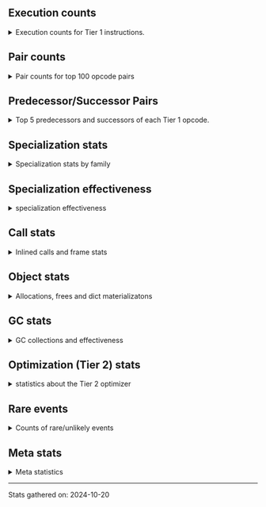 ## Execution counts

<details>
<summary> Execution counts for Tier 1 instructions. </summary>


The "miss ratio" column shows the percentage of times the instruction
executed that it deoptimized. When this happens, the base unspecialized
instruction is not counted.

<table>
<thead>
<tr>
<th align="left">Name</th>
<th align="right">Base Count</th>
<th align="right">Head Count</th>
<th align="right">Change</th>
</tr>
</thead>
<tbody>
<tr>
<td align="left">JUMP_BACKWARD</td>
<td align="right">308,061</td>
<td align="right">15,080</td>
<td align="right">-95.1%</td>
</tr>
<tr>
<td align="left">FOR_ITER_RANGE</td>
<td align="right">56,240</td>
<td align="right">5,740</td>
<td align="right">-89.8%</td>
</tr>
<tr>
<td align="left">STORE_FAST_LOAD_FAST</td>
<td align="right">11,080</td>
<td align="right">1,340</td>
<td align="right">-87.9%</td>
</tr>
<tr>
<td align="left">CONTAINS_OP_DICT</td>
<td align="right">212,220</td>
<td align="right">35,040</td>
<td align="right">-83.5%</td>
</tr>
<tr>
<td align="left">FOR_ITER</td>
<td align="right">251,363</td>
<td align="right">50,382</td>
<td align="right">-80.0%</td>
</tr>
<tr>
<td align="left">STORE_SUBSCR_DICT</td>
<td align="right">170,200</td>
<td align="right">35,040</td>
<td align="right">-79.4%</td>
</tr>
<tr>
<td align="left">LIST_EXTEND</td>
<td align="right">24,720</td>
<td align="right">5,300</td>
<td align="right">-78.6%</td>
</tr>
<tr>
<td align="left">CALL_INTRINSIC_1</td>
<td align="right">24,800</td>
<td align="right">5,380</td>
<td align="right">-78.3%</td>
</tr>
<tr>
<td align="left">FOR_ITER_TUPLE</td>
<td align="right">14,280</td>
<td align="right">3,200</td>
<td align="right">-77.6%</td>
</tr>
<tr>
<td align="left">LOAD_ATTR_SLOT</td>
<td align="right">1,299,821</td>
<td align="right">319,561</td>
<td align="right">-75.4%</td>
</tr>
<tr>
<td align="left">STORE_SUBSCR</td>
<td align="right">13,740</td>
<td align="right">3,620</td>
<td align="right">-73.7%</td>
</tr>
<tr>
<td align="left">CONTAINS_OP_SET</td>
<td align="right">11,680</td>
<td align="right">3,740</td>
<td align="right">-68.0%</td>
</tr>
<tr>
<td align="left">IS_OP</td>
<td align="right">437,020</td>
<td align="right">142,260</td>
<td align="right">-67.4%</td>
</tr>
<tr>
<td align="left">CALL_LIST_APPEND</td>
<td align="right">23,480</td>
<td align="right">7,900</td>
<td align="right">-66.4%</td>
</tr>
<tr>
<td align="left">BINARY_OP_ADD_INT</td>
<td align="right">30,241</td>
<td align="right">12,501</td>
<td align="right">-58.7%</td>
</tr>
<tr>
<td align="left">POP_JUMP_IF_TRUE</td>
<td align="right">590,660</td>
<td align="right">244,760</td>
<td align="right">-58.6%</td>
</tr>
<tr>
<td align="left">CALL_KW_NON_PY</td>
<td align="right">13,980</td>
<td align="right">6,340</td>
<td align="right">-54.6%</td>
</tr>
<tr>
<td align="left">CALL_BUILTIN_FAST</td>
<td align="right">266,239</td>
<td align="right">124,639</td>
<td align="right">-53.2%</td>
</tr>
<tr>
<td align="left">BUILD_LIST</td>
<td align="right">41,221</td>
<td align="right">19,681</td>
<td align="right">-52.3%</td>
</tr>
<tr>
<td align="left">CALL_BUILTIN_O</td>
<td align="right">11,780</td>
<td align="right">6,100</td>
<td align="right">-48.2%</td>
</tr>
<tr>
<td align="left">FOR_ITER_LIST</td>
<td align="right">46,240</td>
<td align="right">24,640</td>
<td align="right">-46.7%</td>
</tr>
<tr>
<td align="left">DICT_MERGE</td>
<td align="right">67,661</td>
<td align="right">36,981</td>
<td align="right">-45.3%</td>
</tr>
<tr>
<td align="left">TO_BOOL_STR</td>
<td align="right">5,061</td>
<td align="right">2,821</td>
<td align="right">-44.3%</td>
</tr>
<tr>
<td align="left">BINARY_SUBSCR_DICT</td>
<td align="right">23,299</td>
<td align="right">13,099</td>
<td align="right">-43.8%</td>
</tr>
<tr>
<td align="left">BUILD_MAP</td>
<td align="right">71,760</td>
<td align="right">41,080</td>
<td align="right">-42.8%</td>
</tr>
<tr>
<td align="left">FORMAT_SIMPLE</td>
<td align="right">2,902</td>
<td align="right">1,662</td>
<td align="right">-42.7%</td>
</tr>
<tr>
<td align="left">BUILD_STRING</td>
<td align="right">1,541</td>
<td align="right">921</td>
<td align="right">-40.2%</td>
</tr>
<tr>
<td align="left">BINARY_SUBSCR_LIST_INT</td>
<td align="right">8,340</td>
<td align="right">5,240</td>
<td align="right">-37.2%</td>
</tr>
<tr>
<td align="left">LOAD_FAST_AND_CLEAR</td>
<td align="right">2,280</td>
<td align="right">1,440</td>
<td align="right">-36.8%</td>
</tr>
<tr>
<td align="left">TO_BOOL_BOOL</td>
<td align="right">851,779</td>
<td align="right">544,995</td>
<td align="right">-36.0%</td>
</tr>
<tr>
<td align="left">TO_BOOL_LIST</td>
<td align="right">11,500</td>
<td align="right">7,460</td>
<td align="right">-35.1%</td>
</tr>
<tr>
<td align="left">LOAD_GLOBAL_MODULE</td>
<td align="right">1,069,936</td>
<td align="right">696,036</td>
<td align="right">-34.9%</td>
</tr>
<tr>
<td align="left">STORE_DEREF</td>
<td align="right">21,920</td>
<td align="right">14,280</td>
<td align="right">-34.9%</td>
</tr>
<tr>
<td align="left">BINARY_OP_SUBTRACT_INT</td>
<td align="right">4,720</td>
<td align="right">3,080</td>
<td align="right">-34.7%</td>
</tr>
<tr>
<td align="left">JUMP_FORWARD</td>
<td align="right">108,901</td>
<td align="right">72,061</td>
<td align="right">-33.8%</td>
</tr>
<tr>
<td align="left">PUSH_NULL</td>
<td align="right">303,466</td>
<td align="right">202,146</td>
<td align="right">-33.4%</td>
</tr>
<tr>
<td align="left">STORE_FAST</td>
<td align="right">993,586</td>
<td align="right">664,923</td>
<td align="right">-33.1%</td>
</tr>
<tr>
<td align="left">POP_JUMP_IF_FALSE</td>
<td align="right">1,471,638</td>
<td align="right">987,914</td>
<td align="right">-32.9%</td>
</tr>
<tr>
<td align="left">BINARY_OP_ADD_UNICODE</td>
<td align="right">2,680</td>
<td align="right">1,840</td>
<td align="right">-31.3%</td>
</tr>
<tr>
<td align="left">NOP</td>
<td align="right">133,704</td>
<td align="right">91,824</td>
<td align="right">-31.3%</td>
</tr>
<tr>
<td align="left">CALL_METHOD_DESCRIPTOR_NOARGS</td>
<td align="right">142,960</td>
<td align="right">100,396</td>
<td align="right">-29.8%</td>
</tr>
<tr>
<td align="left">LOAD_FAST_LOAD_FAST</td>
<td align="right">1,088,804</td>
<td align="right">767,024</td>
<td align="right">-29.6%</td>
</tr>
<tr>
<td align="left">CALL_PY_GENERAL</td>
<td align="right">28,778</td>
<td align="right">20,298</td>
<td align="right">-29.5%</td>
</tr>
<tr>
<td align="left">LOAD_FAST</td>
<td align="right">4,981,704</td>
<td align="right">3,518,771</td>
<td align="right">-29.4%</td>
</tr>
<tr>
<td align="left">POP_JUMP_IF_NOT_NONE</td>
<td align="right">139,001</td>
<td align="right">100,461</td>
<td align="right">-27.7%</td>
</tr>
<tr>
<td align="left">COPY</td>
<td align="right">37,641</td>
<td align="right">27,461</td>
<td align="right">-27.0%</td>
</tr>
<tr>
<td align="left">LIST_APPEND</td>
<td align="right">12,640</td>
<td align="right">9,280</td>
<td align="right">-26.6%</td>
</tr>
<tr>
<td align="left">LOAD_ATTR_METHOD_NO_DICT</td>
<td align="right">260,283</td>
<td align="right">200,862</td>
<td align="right">-22.8%</td>
</tr>
<tr>
<td align="left">LOAD_GLOBAL_BUILTIN</td>
<td align="right">745,616</td>
<td align="right">590,716</td>
<td align="right">-20.8%</td>
</tr>
<tr>
<td align="left">LOAD_ATTR_METHOD_LAZY_DICT</td>
<td align="right">32,540</td>
<td align="right">26,100</td>
<td align="right">-19.8%</td>
</tr>
<tr>
<td align="left">BINARY_OP</td>
<td align="right">225,645</td>
<td align="right">182,465</td>
<td align="right">-19.1%</td>
</tr>
<tr>
<td align="left">LOAD_ATTR_INSTANCE_VALUE</td>
<td align="right">942,500</td>
<td align="right">763,560</td>
<td align="right">-19.0%</td>
</tr>
<tr>
<td align="left">LOAD_DEREF</td>
<td align="right">88,543</td>
<td align="right">73,263</td>
<td align="right">-17.3%</td>
</tr>
<tr>
<td align="left">CONTAINS_OP</td>
<td align="right">38,860</td>
<td align="right">32,240</td>
<td align="right">-17.0%</td>
</tr>
<tr>
<td align="left">LOAD_ATTR_METHOD_WITH_VALUES</td>
<td align="right">451,520</td>
<td align="right">379,408</td>
<td align="right">-16.0%</td>
</tr>
<tr>
<td align="left">BINARY_SLICE</td>
<td align="right">70,922</td>
<td align="right">59,602</td>
<td align="right">-16.0%</td>
</tr>
<tr>
<td align="left">LOAD_ATTR_MODULE</td>
<td align="right">280,719</td>
<td align="right">237,019</td>
<td align="right">-15.6%</td>
</tr>
<tr>
<td align="left">LOAD_CONST</td>
<td align="right">1,172,047</td>
<td align="right">993,527</td>
<td align="right">-15.2%</td>
</tr>
<tr>
<td align="left">CALL_PY_EXACT_ARGS</td>
<td align="right">486,038</td>
<td align="right">417,098</td>
<td align="right">-14.2%</td>
</tr>
<tr>
<td align="left">CALL_TYPE_1</td>
<td align="right">59,780</td>
<td align="right">51,960</td>
<td align="right">-13.1%</td>
</tr>
<tr>
<td align="left">CALL_METHOD_DESCRIPTOR_O</td>
<td align="right">61,860</td>
<td align="right">54,179</td>
<td align="right">-12.4%</td>
</tr>
<tr>
<td align="left">BINARY_SUBSCR_TUPLE_INT</td>
<td align="right">1,000</td>
<td align="right">880</td>
<td align="right">-12.0%</td>
</tr>
<tr>
<td align="left">TO_BOOL_NONE</td>
<td align="right">66,120</td>
<td align="right">58,360</td>
<td align="right">-11.7%</td>
</tr>
<tr>
<td align="left">CALL_NON_PY_GENERAL</td>
<td align="right">255,679</td>
<td align="right">226,591</td>
<td align="right">-11.4%</td>
</tr>
<tr>
<td align="left">CALL_METHOD_DESCRIPTOR_FAST</td>
<td align="right">25,581</td>
<td align="right">23,001</td>
<td align="right">-10.1%</td>
</tr>
<tr>
<td align="left">CALL_KW_PY</td>
<td align="right">76,039</td>
<td align="right">68,399</td>
<td align="right">-10.0%</td>
</tr>
<tr>
<td align="left">SWAP</td>
<td align="right">40,902</td>
<td align="right">36,942</td>
<td align="right">-9.7%</td>
</tr>
<tr>
<td align="left">RESUME_CHECK</td>
<td align="right">873,665</td>
<td align="right">790,905</td>
<td align="right">-9.5%</td>
</tr>
<tr>
<td align="left">UNPACK_SEQUENCE_TWO_TUPLE</td>
<td align="right">25,300</td>
<td align="right">23,380</td>
<td align="right">-7.6%</td>
</tr>
<tr>
<td align="left">COMPARE_OP_INT</td>
<td align="right">242,996</td>
<td align="right">225,156</td>
<td align="right">-7.3%</td>
</tr>
<tr>
<td align="left">CALL_BUILTIN_CLASS</td>
<td align="right">17,242</td>
<td align="right">16,002</td>
<td align="right">-7.2%</td>
</tr>
<tr>
<td align="left">LOAD_ATTR</td>
<td align="right">430,400</td>
<td align="right">402,320</td>
<td align="right">-6.5%</td>
</tr>
<tr>
<td align="left">STORE_FAST_STORE_FAST</td>
<td align="right">30,461</td>
<td align="right">28,541</td>
<td align="right">-6.3%</td>
</tr>
<tr>
<td align="left">RETURN_CONST</td>
<td align="right">367,642</td>
<td align="right">345,242</td>
<td align="right">-6.1%</td>
</tr>
<tr>
<td align="left">CALL_LEN</td>
<td align="right">190,796</td>
<td align="right">179,596</td>
<td align="right">-5.9%</td>
</tr>
<tr>
<td align="left">COMPARE_OP_STR</td>
<td align="right">5,060</td>
<td align="right">4,820</td>
<td align="right">-4.7%</td>
</tr>
<tr>
<td align="left">CALL_METHOD_DESCRIPTOR_FAST_WITH_KEYWORDS</td>
<td align="right">26,402</td>
<td align="right">25,162</td>
<td align="right">-4.7%</td>
</tr>
<tr>
<td align="left">RETURN_VALUE</td>
<td align="right">522,288</td>
<td align="right">499,008</td>
<td align="right">-4.5%</td>
</tr>
<tr>
<td align="left">POP_TOP</td>
<td align="right">549,250</td>
<td align="right">529,998</td>
<td align="right">-3.5%</td>
</tr>
<tr>
<td align="left">STORE_ATTR</td>
<td align="right">225,340</td>
<td align="right">217,620</td>
<td align="right">-3.4%</td>
</tr>
<tr>
<td align="left">TO_BOOL</td>
<td align="right">75,504</td>
<td align="right">73,084</td>
<td align="right">-3.2%</td>
</tr>
<tr>
<td align="left">EXTENDED_ARG</td>
<td align="right">19,000</td>
<td align="right">18,420</td>
<td align="right">-3.1%</td>
</tr>
<tr>
<td align="left">GET_ITER</td>
<td align="right">72,522</td>
<td align="right">70,322</td>
<td align="right">-3.0%</td>
</tr>
<tr>
<td align="left">LOAD_SPECIAL</td>
<td align="right">25,642</td>
<td align="right">24,922</td>
<td align="right">-2.8%</td>
</tr>
<tr>
<td align="left">TO_BOOL_INT</td>
<td align="right">61,719</td>
<td align="right">59,999</td>
<td align="right">-2.8%</td>
</tr>
<tr>
<td align="left">COMPARE_OP_FLOAT</td>
<td align="right">5,700</td>
<td align="right">5,580</td>
<td align="right">-2.1%</td>
</tr>
<tr>
<td align="left">BINARY_SUBSCR_STR_INT</td>
<td align="right">1,520</td>
<td align="right">1,500</td>
<td align="right">-1.3%</td>
</tr>
<tr>
<td align="left">CALL_ISINSTANCE</td>
<td align="right">46,140</td>
<td align="right">45,700</td>
<td align="right">-1.0%</td>
</tr>
<tr>
<td align="left">CALL_BOUND_METHOD_EXACT_ARGS</td>
<td align="right">42,520</td>
<td align="right">42,260</td>
<td align="right">-0.6%</td>
</tr>
<tr>
<td align="left">GET_AWAITABLE</td>
<td align="right">151,360</td>
<td align="right">150,620</td>
<td align="right">-0.5%</td>
</tr>
<tr>
<td align="left">SEND_GEN</td>
<td align="right">154,200</td>
<td align="right">153,460</td>
<td align="right">-0.5%</td>
</tr>
<tr>
<td align="left">RETURN_GENERATOR</td>
<td align="right">159,801</td>
<td align="right">159,061</td>
<td align="right">-0.5%</td>
</tr>
<tr>
<td align="left">CALL_BUILTIN_FAST_WITH_KEYWORDS</td>
<td align="right">35,980</td>
<td align="right">35,820</td>
<td align="right">-0.4%</td>
</tr>
<tr>
<td align="left">STORE_ATTR_INSTANCE_VALUE</td>
<td align="right">148,440</td>
<td align="right">147,980</td>
<td align="right">-0.3%</td>
</tr>
<tr>
<td align="left">BUILD_TUPLE</td>
<td align="right">91,263</td>
<td align="right">91,003</td>
<td align="right">-0.3%</td>
</tr>
<tr>
<td align="left">STORE_ATTR_SLOT</td>
<td align="right">180,460</td>
<td align="right">180,060</td>
<td align="right">-0.2%</td>
</tr>
<tr>
<td align="left">POP_JUMP_IF_NONE</td>
<td align="right">152,500</td>
<td align="right">152,460</td>
<td align="right">-0.0%</td>
</tr>
<tr>
<td align="left">INTERPRETER_EXIT</td>
<td align="right">169,882</td>
<td align="right">169,882</td>
<td align="right">0.0%</td>
</tr>
<tr>
<td align="left">END_SEND</td>
<td align="right">151,040</td>
<td align="right">151,040</td>
<td align="right">0.0%</td>
</tr>
<tr>
<td align="left">LOAD_ATTR_WITH_HINT</td>
<td align="right">102,980</td>
<td align="right">102,980</td>
<td align="right">0.0%</td>
</tr>
<tr>
<td align="left">CALL_FUNCTION_EX</td>
<td align="right">93,821</td>
<td align="right">93,821</td>
<td align="right">0.0%</td>
</tr>
<tr>
<td align="left">COMPARE_OP</td>
<td align="right">60,018</td>
<td align="right">60,018</td>
<td align="right">0.0%</td>
</tr>
<tr>
<td align="left">LOAD_ATTR_CLASS_WITH_METACLASS_CHECK</td>
<td align="right">46,400</td>
<td align="right">46,400</td>
<td align="right">0.0%</td>
</tr>
<tr>
<td align="left">CALL</td>
<td align="right">45,773</td>
<td align="right">45,773</td>
<td align="right">0.0%</td>
</tr>
<tr>
<td align="left">DELETE_SUBSCR</td>
<td align="right">33,880</td>
<td align="right">33,880</td>
<td align="right">0.0%</td>
</tr>
<tr>
<td align="left">BUILD_SLICE</td>
<td align="right">33,520</td>
<td align="right">33,520</td>
<td align="right">0.0%</td>
</tr>
<tr>
<td align="left">LOAD_GLOBAL</td>
<td align="right">32,669</td>
<td align="right">32,669</td>
<td align="right">0.0%</td>
</tr>
<tr>
<td align="left">MAKE_CELL</td>
<td align="right">31,661</td>
<td align="right">31,661</td>
<td align="right">0.0%</td>
</tr>
<tr>
<td align="left">CALL_ALLOC_AND_ENTER_INIT</td>
<td align="right">19,540</td>
<td align="right">19,540</td>
<td align="right">0.0%</td>
</tr>
<tr>
<td align="left">EXIT_INIT_CHECK</td>
<td align="right">19,500</td>
<td align="right">19,500</td>
<td align="right">0.0%</td>
</tr>
<tr>
<td align="left">COPY_FREE_VARS</td>
<td align="right">18,761</td>
<td align="right">18,761</td>
<td align="right">0.0%</td>
</tr>
<tr>
<td align="left">LOAD_ATTR_NONDESCRIPTOR_WITH_VALUES</td>
<td align="right">18,000</td>
<td align="right">18,000</td>
<td align="right">0.0%</td>
</tr>
<tr>
<td align="left">LOAD_FAST_CHECK</td>
<td align="right">16,820</td>
<td align="right">16,820</td>
<td align="right">0.0%</td>
</tr>
<tr>
<td align="left">MAP_ADD</td>
<td align="right">16,040</td>
<td align="right">16,040</td>
<td align="right">0.0%</td>
</tr>
<tr>
<td align="left">BINARY_SUBSCR</td>
<td align="right">15,255</td>
<td align="right">15,255</td>
<td align="right">0.0%</td>
</tr>
<tr>
<td align="left">YIELD_VALUE</td>
<td align="right">12,981</td>
<td align="right">12,981</td>
<td align="right">0.0%</td>
</tr>
<tr>
<td align="left">LOAD_ATTR_PROPERTY</td>
<td align="right">11,500</td>
<td align="right">11,500</td>
<td align="right">0.0%</td>
</tr>
<tr>
<td align="left">RESUME</td>
<td align="right">10,667</td>
<td align="right">10,667</td>
<td align="right">0.0%</td>
</tr>
<tr>
<td align="left">JUMP_BACKWARD_NO_INTERRUPT</td>
<td align="right">10,640</td>
<td align="right">10,640</td>
<td align="right">0.0%</td>
</tr>
<tr>
<td align="left">UNPACK_SEQUENCE_TUPLE</td>
<td align="right">10,380</td>
<td align="right">10,380</td>
<td align="right">0.0%</td>
</tr>
<tr>
<td align="left">SEND</td>
<td align="right">9,400</td>
<td align="right">9,400</td>
<td align="right">0.0%</td>
</tr>
<tr>
<td align="left">UNARY_NOT</td>
<td align="right">9,040</td>
<td align="right">9,040</td>
<td align="right">0.0%</td>
</tr>
<tr>
<td align="left">CALL_KW_BOUND_METHOD</td>
<td align="right">8,340</td>
<td align="right">8,340</td>
<td align="right">0.0%</td>
</tr>
<tr>
<td align="left">MAKE_FUNCTION</td>
<td align="right">7,141</td>
<td align="right">7,141</td>
<td align="right">0.0%</td>
</tr>
<tr>
<td align="left">LOAD_SUPER_ATTR_METHOD</td>
<td align="right">5,300</td>
<td align="right">5,300</td>
<td align="right">0.0%</td>
</tr>
<tr>
<td align="left">STORE_NAME</td>
<td align="right">4,120</td>
<td align="right">4,120</td>
<td align="right">0.0%</td>
</tr>
<tr>
<td align="left">BINARY_OP_ADD_FLOAT</td>
<td align="right">3,740</td>
<td align="right">3,740</td>
<td align="right">0.0%</td>
</tr>
<tr>
<td align="left">SET_FUNCTION_ATTRIBUTE</td>
<td align="right">3,461</td>
<td align="right">3,461</td>
<td align="right">0.0%</td>
</tr>
<tr>
<td align="left">CHECK_EXC_MATCH</td>
<td align="right">3,061</td>
<td align="right">3,061</td>
<td align="right">0.0%</td>
</tr>
<tr>
<td align="left">POP_EXCEPT</td>
<td align="right">3,061</td>
<td align="right">3,061</td>
<td align="right">0.0%</td>
</tr>
<tr>
<td align="left">PUSH_EXC_INFO</td>
<td align="right">3,061</td>
<td align="right">3,061</td>
<td align="right">0.0%</td>
</tr>
<tr>
<td align="left">STORE_ATTR_WITH_HINT</td>
<td align="right">2,620</td>
<td align="right">2,620</td>
<td align="right">0.0%</td>
</tr>
<tr>
<td align="left">TO_BOOL_ALWAYS_TRUE</td>
<td align="right">2,480</td>
<td align="right">2,480</td>
<td align="right">0.0%</td>
</tr>
<tr>
<td align="left">CALL_KW</td>
<td align="right">2,402</td>
<td align="right">2,402</td>
<td align="right">0.0%</td>
</tr>
<tr>
<td align="left">UNPACK_SEQUENCE</td>
<td align="right">2,241</td>
<td align="right">2,241</td>
<td align="right">0.0%</td>
</tr>
<tr>
<td align="left">LOAD_ATTR_CLASS</td>
<td align="right">1,700</td>
<td align="right">1,700</td>
<td align="right">0.0%</td>
</tr>
<tr>
<td align="left">LOAD_NAME</td>
<td align="right">1,580</td>
<td align="right">1,580</td>
<td align="right">0.0%</td>
</tr>
<tr>
<td align="left">LOAD_SUPER_ATTR_ATTR</td>
<td align="right">1,420</td>
<td align="right">1,420</td>
<td align="right">0.0%</td>
</tr>
<tr>
<td align="left">UNPACK_SEQUENCE_LIST</td>
<td align="right">1,140</td>
<td align="right">1,140</td>
<td align="right">0.0%</td>
</tr>
<tr>
<td align="left">UNARY_INVERT</td>
<td align="right">1,120</td>
<td align="right">1,120</td>
<td align="right">0.0%</td>
</tr>
<tr>
<td align="left">LOAD_SUPER_ATTR</td>
<td align="right">1,000</td>
<td align="right">1,000</td>
<td align="right">0.0%</td>
</tr>
<tr>
<td align="left">CALL_TUPLE_1</td>
<td align="right">900</td>
<td align="right">900</td>
<td align="right">0.0%</td>
</tr>
<tr>
<td align="left">RERAISE</td>
<td align="right">880</td>
<td align="right">880</td>
<td align="right">0.0%</td>
</tr>
<tr>
<td align="left">DICT_UPDATE</td>
<td align="right">760</td>
<td align="right">760</td>
<td align="right">0.0%</td>
</tr>
<tr>
<td align="left">CALL_STR_1</td>
<td align="right">721</td>
<td align="right">721</td>
<td align="right">0.0%</td>
</tr>
<tr>
<td align="left">BINARY_SUBSCR_GETITEM</td>
<td align="right">720</td>
<td align="right">720</td>
<td align="right">0.0%</td>
</tr>
<tr>
<td align="left">BUILD_SET</td>
<td align="right">560</td>
<td align="right">560</td>
<td align="right">0.0%</td>
</tr>
<tr>
<td align="left">RAISE_VARARGS</td>
<td align="right">520</td>
<td align="right">520</td>
<td align="right">0.0%</td>
</tr>
<tr>
<td align="left">IMPORT_NAME</td>
<td align="right">500</td>
<td align="right">500</td>
<td align="right">0.0%</td>
</tr>
<tr>
<td align="left">BINARY_OP_MULTIPLY_INT</td>
<td align="right">420</td>
<td align="right">420</td>
<td align="right">0.0%</td>
</tr>
<tr>
<td align="left">BINARY_OP_SUBTRACT_FLOAT</td>
<td align="right">400</td>
<td align="right">400</td>
<td align="right">0.0%</td>
</tr>
<tr>
<td align="left">UNARY_NEGATIVE</td>
<td align="right">360</td>
<td align="right">360</td>
<td align="right">0.0%</td>
</tr>
<tr>
<td align="left">CLEANUP_THROW</td>
<td align="right">320</td>
<td align="right">320</td>
<td align="right">0.0%</td>
</tr>
<tr>
<td align="left">DELETE_FAST</td>
<td align="right">320</td>
<td align="right">320</td>
<td align="right">0.0%</td>
</tr>
<tr>
<td align="left">LOAD_BUILD_CLASS</td>
<td align="right">300</td>
<td align="right">300</td>
<td align="right">0.0%</td>
</tr>
<tr>
<td align="left">DELETE_ATTR</td>
<td align="right">240</td>
<td align="right">240</td>
<td align="right">0.0%</td>
</tr>
<tr>
<td align="left">IMPORT_FROM</td>
<td align="right">220</td>
<td align="right">220</td>
<td align="right">0.0%</td>
</tr>
<tr>
<td align="left">BINARY_OP_MULTIPLY_FLOAT</td>
<td align="right">220</td>
<td align="right">220</td>
<td align="right">0.0%</td>
</tr>
<tr>
<td align="left">LOAD_LOCALS</td>
<td align="right">200</td>
<td align="right">200</td>
<td align="right">0.0%</td>
</tr>
<tr>
<td align="left">STORE_GLOBAL</td>
<td align="right">140</td>
<td align="right">140</td>
<td align="right">0.0%</td>
</tr>
<tr>
<td align="left">BINARY_OP_INPLACE_ADD_UNICODE</td>
<td align="right">120</td>
<td align="right">120</td>
<td align="right">0.0%</td>
</tr>
<tr>
<td align="left">CONVERT_VALUE</td>
<td align="right">80</td>
<td align="right">80</td>
<td align="right">0.0%</td>
</tr>
<tr>
<td align="left">CALL_BOUND_METHOD_GENERAL</td>
<td align="right">60</td>
<td align="right">60</td>
<td align="right">0.0%</td>
</tr>
<tr>
<td align="left">STORE_SUBSCR_LIST_INT</td>
<td align="right">40</td>
<td align="right">40</td>
<td align="right">0.0%</td>
</tr>
<tr>
<td align="left">ENTER_EXECUTOR</td>
<td align="right"></td>
<td align="right">107,592</td>
<td align="right"></td>
</tr>
</tbody>
</table>


</details>

## Pair counts

<details>
<summary> Pair counts for top 100 opcode pairs </summary>


Pairs of specialized operations that deoptimize and are then followed by
the corresponding unspecialized instruction are not counted as pairs.

Not included in comparative output.


</details>

## Predecessor/Successor Pairs

<details>
<summary> Top 5 predecessors and successors of each Tier 1 opcode. </summary>


This does not include the unspecialized instructions that occur after a
specialized instruction deoptimizes.

Not included in comparative output.


</details>

## Specialization stats

<details>
<summary> Specialization stats by family </summary>

### BINARY_OP

<details>
<summary> specialization stats for BINARY_OP family </summary>

<table>
<thead>
<tr>
<th align="left">Kind</th>
<th align="right">Base Count</th>
<th align="right">Base Ratio</th>
<th align="right">Head Count</th>
<th align="right">Head Ratio</th>
<th align="right">Change</th>
</tr>
</thead>
<tbody>
<tr>
<td align="left">
hit
<details>
<summary>ⓘ</summary>

Specialized instructions that complete.
</details>
</td>
<td align="right">42,541</td>
<td align="right">15.9%</td>
<td align="right">22,321</td>
<td align="right">10.9%</td>
<td align="right">-47.5%</td>
</tr>
<tr>
<td align="left">
deferred
<details>
<summary>ⓘ</summary>

Lists the number of "deferred" (i.e. not specialized) instructions executed.
</details>
</td>
<td align="right">220,244</td>
<td align="right">82.1%</td>
<td align="right">177,264</td>
<td align="right">86.6%</td>
<td align="right">-19.5%</td>
</tr>
</tbody>
</table>

<table>
<thead>
<tr>
<th align="left">Success</th>
<th align="right">Base Count</th>
<th align="right">Base Ratio</th>
<th align="right">Head Count</th>
<th align="right">Head Ratio</th>
<th align="right">Change</th>
</tr>
</thead>
<tbody>
<tr>
<td align="left">Failure</td>
<td align="right">4,681</td>
<td align="right">86.7%</td>
<td align="right">4,481</td>
<td align="right">86.2%</td>
<td align="right">-4.3%</td>
</tr>
<tr>
<td align="left">Success</td>
<td align="right">720</td>
<td align="right">13.3%</td>
<td align="right">720</td>
<td align="right">13.8%</td>
<td align="right">0.0%</td>
</tr>
</tbody>
</table>

<table>
<thead>
<tr>
<th align="left">Failure kind</th>
<th align="right">Base Count</th>
<th align="right">Base Ratio</th>
<th align="right">Head Count</th>
<th align="right">Head Ratio</th>
<th align="right">Change</th>
</tr>
</thead>
<tbody>
<tr>
<td align="left">or</td>
<td align="right">1,060</td>
<td align="right">22.6%</td>
<td align="right">860</td>
<td align="right">19.2%</td>
<td align="right">-18.9%</td>
</tr>
<tr>
<td align="left">and int</td>
<td align="right">1,861</td>
<td align="right">39.8%</td>
<td align="right">1,861</td>
<td align="right">41.5%</td>
<td align="right">0.0%</td>
</tr>
<tr>
<td align="left">add other</td>
<td align="right">580</td>
<td align="right">12.4%</td>
<td align="right">580</td>
<td align="right">12.9%</td>
<td align="right">0.0%</td>
</tr>
<tr>
<td align="left">floor divide</td>
<td align="right">280</td>
<td align="right">6.0%</td>
<td align="right">280</td>
<td align="right">6.2%</td>
<td align="right">0.0%</td>
</tr>
<tr>
<td align="left">remainder</td>
<td align="right">280</td>
<td align="right">6.0%</td>
<td align="right">280</td>
<td align="right">6.2%</td>
<td align="right">0.0%</td>
</tr>
<tr>
<td align="left">multiply different types</td>
<td align="right">220</td>
<td align="right">4.7%</td>
<td align="right">220</td>
<td align="right">4.9%</td>
<td align="right">0.0%</td>
</tr>
<tr>
<td align="left">add different types</td>
<td align="right">160</td>
<td align="right">3.4%</td>
<td align="right">160</td>
<td align="right">3.6%</td>
<td align="right">0.0%</td>
</tr>
<tr>
<td align="left">xor</td>
<td align="right">160</td>
<td align="right">3.4%</td>
<td align="right">160</td>
<td align="right">3.6%</td>
<td align="right">0.0%</td>
</tr>
<tr>
<td align="left">lshift</td>
<td align="right">80</td>
<td align="right">1.7%</td>
<td align="right">80</td>
<td align="right">1.8%</td>
<td align="right">0.0%</td>
</tr>
</tbody>
</table>


</details>

### BINARY_SLICE

<details>
<summary> specialization stats for BINARY_SLICE family </summary>

<table>
<thead>
<tr>
<th align="left">Kind</th>
<th align="right">Base Count</th>
<th align="right">Base Ratio</th>
<th align="right">Head Count</th>
<th align="right">Head Ratio</th>
<th align="right">Change</th>
</tr>
</thead>
<tbody>
<tr>
<td align="left">
deferred
<details>
<summary>ⓘ</summary>

Lists the number of "deferred" (i.e. not specialized) instructions executed.
</details>
</td>
<td align="right">70,922</td>
<td align="right">100.0%</td>
<td align="right">59,602</td>
<td align="right">100.0%</td>
<td align="right">-16.0%</td>
</tr>
</tbody>
</table>


</details>

### BINARY_SUBSCR

<details>
<summary> specialization stats for BINARY_SUBSCR family </summary>

<table>
<thead>
<tr>
<th align="left">Kind</th>
<th align="right">Base Count</th>
<th align="right">Base Ratio</th>
<th align="right">Head Count</th>
<th align="right">Head Ratio</th>
<th align="right">Change</th>
</tr>
</thead>
<tbody>
<tr>
<td align="left">
hit
<details>
<summary>ⓘ</summary>

Specialized instructions that complete.
</details>
</td>
<td align="right">34,719</td>
<td align="right">69.3%</td>
<td align="right">21,279</td>
<td align="right">58.0%</td>
<td align="right">-38.7%</td>
</tr>
<tr>
<td align="left">
deferred
<details>
<summary>ⓘ</summary>

Lists the number of "deferred" (i.e. not specialized) instructions executed.
</details>
</td>
<td align="right">13,835</td>
<td align="right">27.6%</td>
<td align="right">13,835</td>
<td align="right">37.7%</td>
<td align="right">0.0%</td>
</tr>
<tr>
<td align="left">
miss
<details>
<summary>ⓘ</summary>

Specialized instructions that deopt.
</details>
</td>
<td align="right">160</td>
<td align="right">0.3%</td>
<td align="right">160</td>
<td align="right">0.4%</td>
<td align="right">0.0%</td>
</tr>
</tbody>
</table>

<table>
<thead>
<tr>
<th align="left">Success</th>
<th align="right">Base Count</th>
<th align="right">Base Ratio</th>
<th align="right">Head Count</th>
<th align="right">Head Ratio</th>
<th align="right">Change</th>
</tr>
</thead>
<tbody>
<tr>
<td align="left">Success</td>
<td align="right">560</td>
<td align="right">39.4%</td>
<td align="right">560</td>
<td align="right">39.4%</td>
<td align="right">0.0%</td>
</tr>
<tr>
<td align="left">Failure</td>
<td align="right">860</td>
<td align="right">60.6%</td>
<td align="right">860</td>
<td align="right">60.6%</td>
<td align="right">0.0%</td>
</tr>
</tbody>
</table>

<table>
<thead>
<tr>
<th align="left">Failure kind</th>
<th align="right">Base Count</th>
<th align="right">Base Ratio</th>
<th align="right">Head Count</th>
<th align="right">Head Ratio</th>
<th align="right">Change</th>
</tr>
</thead>
<tbody>
<tr>
<td align="left">buffer slice</td>
<td align="right">320</td>
<td align="right">37.2%</td>
<td align="right">320</td>
<td align="right">37.2%</td>
<td align="right">0.0%</td>
</tr>
<tr>
<td align="left">tuple slice</td>
<td align="right">160</td>
<td align="right">18.6%</td>
<td align="right">160</td>
<td align="right">18.6%</td>
<td align="right">0.0%</td>
</tr>
<tr>
<td align="left">buffer int</td>
<td align="right">160</td>
<td align="right">18.6%</td>
<td align="right">160</td>
<td align="right">18.6%</td>
<td align="right">0.0%</td>
</tr>
<tr>
<td align="left">out of range</td>
<td align="right">100</td>
<td align="right">11.6%</td>
<td align="right">100</td>
<td align="right">11.6%</td>
<td align="right">0.0%</td>
</tr>
<tr>
<td align="left">code complex parameters</td>
<td align="right">80</td>
<td align="right">9.3%</td>
<td align="right">80</td>
<td align="right">9.3%</td>
<td align="right">0.0%</td>
</tr>
<tr>
<td align="left">list slice</td>
<td align="right">20</td>
<td align="right">2.3%</td>
<td align="right">20</td>
<td align="right">2.3%</td>
<td align="right">0.0%</td>
</tr>
<tr>
<td align="left">string slice</td>
<td align="right">20</td>
<td align="right">2.3%</td>
<td align="right">20</td>
<td align="right">2.3%</td>
<td align="right">0.0%</td>
</tr>
</tbody>
</table>


</details>

### CALL

<details>
<summary> specialization stats for CALL family </summary>

<table>
<thead>
<tr>
<th align="left">Kind</th>
<th align="right">Base Count</th>
<th align="right">Base Ratio</th>
<th align="right">Head Count</th>
<th align="right">Head Ratio</th>
<th align="right">Change</th>
</tr>
</thead>
<tbody>
<tr>
<td align="left">
hit
<details>
<summary>ⓘ</summary>

Specialized instructions that complete.
</details>
</td>
<td align="right">1,455,122</td>
<td align="right">94.1%</td>
<td align="right">1,147,877</td>
<td align="right">92.6%</td>
<td align="right">-21.1%</td>
</tr>
<tr>
<td align="left">
deferred
<details>
<summary>ⓘ</summary>

Lists the number of "deferred" (i.e. not specialized) instructions executed.
</details>
</td>
<td align="right">23,231</td>
<td align="right">1.5%</td>
<td align="right">23,231</td>
<td align="right">1.9%</td>
<td align="right">0.0%</td>
</tr>
<tr>
<td align="left">
miss
<details>
<summary>ⓘ</summary>

Specialized instructions that deopt.
</details>
</td>
<td align="right">45,357</td>
<td align="right">2.9%</td>
<td align="right">45,357</td>
<td align="right">3.7%</td>
<td align="right">0.0%</td>
</tr>
</tbody>
</table>

<table>
<thead>
<tr>
<th align="left">Success</th>
<th align="right">Base Count</th>
<th align="right">Base Ratio</th>
<th align="right">Head Count</th>
<th align="right">Head Ratio</th>
<th align="right">Change</th>
</tr>
</thead>
<tbody>
<tr>
<td align="left">Success</td>
<td align="right">24,502</td>
<td align="right">99.8%</td>
<td align="right">24,482</td>
<td align="right">99.8%</td>
<td align="right">-0.1%</td>
</tr>
<tr>
<td align="left">Failure</td>
<td align="right">40</td>
<td align="right">0.2%</td>
<td align="right">40</td>
<td align="right">0.2%</td>
<td align="right">0.0%</td>
</tr>
</tbody>
</table>

<table>
<thead>
<tr>
<th align="left">Failure kind</th>
<th align="right">Base Count</th>
<th align="right">Base Ratio</th>
<th align="right">Head Count</th>
<th align="right">Head Ratio</th>
<th align="right">Change</th>
</tr>
</thead>
<tbody>
<tr>
<td align="left">init not inline values</td>
<td align="right">180</td>
<td align="right">450.0%</td>
<td align="right">180</td>
<td align="right">450.0%</td>
<td align="right">0.0%</td>
</tr>
<tr>
<td align="left">out of versions</td>
<td align="right">40</td>
<td align="right">100.0%</td>
<td align="right">40</td>
<td align="right">100.0%</td>
<td align="right">0.0%</td>
</tr>
<tr>
<td align="left">init not simple</td>
<td align="right">40</td>
<td align="right">100.0%</td>
<td align="right">40</td>
<td align="right">100.0%</td>
<td align="right">0.0%</td>
</tr>
<tr>
<td align="left">init not python</td>
<td align="right">20</td>
<td align="right">50.0%</td>
<td align="right">20</td>
<td align="right">50.0%</td>
<td align="right">0.0%</td>
</tr>
</tbody>
</table>


</details>

### CALL_KW

<details>
<summary> specialization stats for CALL_KW family </summary>

<table>
<thead>
<tr>
<th align="left">Kind</th>
<th align="right">Base Count</th>
<th align="right">Base Ratio</th>
<th align="right">Head Count</th>
<th align="right">Head Ratio</th>
<th align="right">Change</th>
</tr>
</thead>
<tbody>
<tr>
<td align="left">
deferred
<details>
<summary>ⓘ</summary>

Lists the number of "deferred" (i.e. not specialized) instructions executed.
</details>
</td>
<td align="right">1,202</td>
<td align="right">50.0%</td>
<td align="right">1,202</td>
<td align="right">50.0%</td>
<td align="right">0.0%</td>
</tr>
</tbody>
</table>


</details>

### COMPARE_OP

<details>
<summary> specialization stats for COMPARE_OP family </summary>

<table>
<thead>
<tr>
<th align="left">Kind</th>
<th align="right">Base Count</th>
<th align="right">Base Ratio</th>
<th align="right">Head Count</th>
<th align="right">Head Ratio</th>
<th align="right">Change</th>
</tr>
</thead>
<tbody>
<tr>
<td align="left">
hit
<details>
<summary>ⓘ</summary>

Specialized instructions that complete.
</details>
</td>
<td align="right">253,436</td>
<td align="right">80.8%</td>
<td align="right">235,236</td>
<td align="right">79.6%</td>
<td align="right">-7.2%</td>
</tr>
<tr>
<td align="left">
deferred
<details>
<summary>ⓘ</summary>

Lists the number of "deferred" (i.e. not specialized) instructions executed.
</details>
</td>
<td align="right">56,058</td>
<td align="right">17.9%</td>
<td align="right">56,058</td>
<td align="right">19.0%</td>
<td align="right">0.0%</td>
</tr>
<tr>
<td align="left">
miss
<details>
<summary>ⓘ</summary>

Specialized instructions that deopt.
</details>
</td>
<td align="right">320</td>
<td align="right">0.1%</td>
<td align="right">320</td>
<td align="right">0.1%</td>
<td align="right">0.0%</td>
</tr>
</tbody>
</table>

<table>
<thead>
<tr>
<th align="left">Success</th>
<th align="right">Base Count</th>
<th align="right">Base Ratio</th>
<th align="right">Head Count</th>
<th align="right">Head Ratio</th>
<th align="right">Change</th>
</tr>
</thead>
<tbody>
<tr>
<td align="left">Success</td>
<td align="right">2,160</td>
<td align="right">54.5%</td>
<td align="right">2,160</td>
<td align="right">54.5%</td>
<td align="right">0.0%</td>
</tr>
<tr>
<td align="left">Failure</td>
<td align="right">1,800</td>
<td align="right">45.5%</td>
<td align="right">1,800</td>
<td align="right">45.5%</td>
<td align="right">0.0%</td>
</tr>
</tbody>
</table>

<table>
<thead>
<tr>
<th align="left">Failure kind</th>
<th align="right">Base Count</th>
<th align="right">Base Ratio</th>
<th align="right">Head Count</th>
<th align="right">Head Ratio</th>
<th align="right">Change</th>
</tr>
</thead>
<tbody>
<tr>
<td align="left">other</td>
<td align="right">1,040</td>
<td align="right">57.8%</td>
<td align="right">1,040</td>
<td align="right">57.8%</td>
<td align="right">0.0%</td>
</tr>
<tr>
<td align="left">different types</td>
<td align="right">200</td>
<td align="right">11.1%</td>
<td align="right">200</td>
<td align="right">11.1%</td>
<td align="right">0.0%</td>
</tr>
<tr>
<td align="left">bool</td>
<td align="right">180</td>
<td align="right">10.0%</td>
<td align="right">180</td>
<td align="right">10.0%</td>
<td align="right">0.0%</td>
</tr>
<tr>
<td align="left">bytes</td>
<td align="right">160</td>
<td align="right">8.9%</td>
<td align="right">160</td>
<td align="right">8.9%</td>
<td align="right">0.0%</td>
</tr>
<tr>
<td align="left">float long</td>
<td align="right">140</td>
<td align="right">7.8%</td>
<td align="right">140</td>
<td align="right">7.8%</td>
<td align="right">0.0%</td>
</tr>
<tr>
<td align="left">big int</td>
<td align="right">80</td>
<td align="right">4.4%</td>
<td align="right">80</td>
<td align="right">4.4%</td>
<td align="right">0.0%</td>
</tr>
</tbody>
</table>


</details>

### CONTAINS_OP

<details>
<summary> specialization stats for CONTAINS_OP family </summary>

<table>
<thead>
<tr>
<th align="left">Kind</th>
<th align="right">Base Count</th>
<th align="right">Base Ratio</th>
<th align="right">Head Count</th>
<th align="right">Head Ratio</th>
<th align="right">Change</th>
</tr>
</thead>
<tbody>
<tr>
<td align="left">
hit
<details>
<summary>ⓘ</summary>

Specialized instructions that complete.
</details>
</td>
<td align="right">223,900</td>
<td align="right">85.2%</td>
<td align="right">38,780</td>
<td align="right">54.6%</td>
<td align="right">-82.7%</td>
</tr>
<tr>
<td align="left">
deferred
<details>
<summary>ⓘ</summary>

Lists the number of "deferred" (i.e. not specialized) instructions executed.
</details>
</td>
<td align="right">37,340</td>
<td align="right">14.2%</td>
<td align="right">30,740</td>
<td align="right">43.3%</td>
<td align="right">-17.7%</td>
</tr>
</tbody>
</table>

<table>
<thead>
<tr>
<th align="left">Success</th>
<th align="right">Base Count</th>
<th align="right">Base Ratio</th>
<th align="right">Head Count</th>
<th align="right">Head Ratio</th>
<th align="right">Change</th>
</tr>
</thead>
<tbody>
<tr>
<td align="left">Failure</td>
<td align="right">1,180</td>
<td align="right">77.6%</td>
<td align="right">1,160</td>
<td align="right">77.3%</td>
<td align="right">-1.7%</td>
</tr>
<tr>
<td align="left">Success</td>
<td align="right">340</td>
<td align="right">22.4%</td>
<td align="right">340</td>
<td align="right">22.7%</td>
<td align="right">0.0%</td>
</tr>
</tbody>
</table>

<table>
<thead>
<tr>
<th align="left">Failure kind</th>
<th align="right">Base Count</th>
<th align="right">Base Ratio</th>
<th align="right">Head Count</th>
<th align="right">Head Ratio</th>
<th align="right">Change</th>
</tr>
</thead>
<tbody>
<tr>
<td align="left">tuple</td>
<td align="right">940</td>
<td align="right">79.7%</td>
<td align="right">920</td>
<td align="right">79.3%</td>
<td align="right">-2.1%</td>
</tr>
<tr>
<td align="left">str</td>
<td align="right">180</td>
<td align="right">15.3%</td>
<td align="right">180</td>
<td align="right">15.5%</td>
<td align="right">0.0%</td>
</tr>
<tr>
<td align="left">list</td>
<td align="right">60</td>
<td align="right">5.1%</td>
<td align="right">60</td>
<td align="right">5.2%</td>
<td align="right">0.0%</td>
</tr>
</tbody>
</table>


</details>

### FOR_ITER

<details>
<summary> specialization stats for FOR_ITER family </summary>

<table>
<thead>
<tr>
<th align="left">Kind</th>
<th align="right">Base Count</th>
<th align="right">Base Ratio</th>
<th align="right">Head Count</th>
<th align="right">Head Ratio</th>
<th align="right">Change</th>
</tr>
</thead>
<tbody>
<tr>
<td align="left">
deferred
<details>
<summary>ⓘ</summary>

Lists the number of "deferred" (i.e. not specialized) instructions executed.
</details>
</td>
<td align="right">248,923</td>
<td align="right">67.6%</td>
<td align="right">48,002</td>
<td align="right">57.2%</td>
<td align="right">-80.7%</td>
</tr>
<tr>
<td align="left">
hit
<details>
<summary>ⓘ</summary>

Specialized instructions that complete.
</details>
</td>
<td align="right">116,760</td>
<td align="right">31.7%</td>
<td align="right">33,580</td>
<td align="right">40.0%</td>
<td align="right">-71.2%</td>
</tr>
</tbody>
</table>

<table>
<thead>
<tr>
<th align="left">Success</th>
<th align="right">Base Count</th>
<th align="right">Base Ratio</th>
<th align="right">Head Count</th>
<th align="right">Head Ratio</th>
<th align="right">Change</th>
</tr>
</thead>
<tbody>
<tr>
<td align="left">Failure</td>
<td align="right">1,340</td>
<td align="right">54.9%</td>
<td align="right">1,280</td>
<td align="right">53.8%</td>
<td align="right">-4.5%</td>
</tr>
<tr>
<td align="left">Success</td>
<td align="right">1,100</td>
<td align="right">45.1%</td>
<td align="right">1,100</td>
<td align="right">46.2%</td>
<td align="right">0.0%</td>
</tr>
</tbody>
</table>

<table>
<thead>
<tr>
<th align="left">Failure kind</th>
<th align="right">Base Count</th>
<th align="right">Base Ratio</th>
<th align="right">Head Count</th>
<th align="right">Head Ratio</th>
<th align="right">Change</th>
</tr>
</thead>
<tbody>
<tr>
<td align="left">dict values</td>
<td align="right">280</td>
<td align="right">20.9%</td>
<td align="right">220</td>
<td align="right">17.2%</td>
<td align="right">-21.4%</td>
</tr>
<tr>
<td align="left">ascii string</td>
<td align="right">120</td>
<td align="right">9.0%</td>
<td align="right">140</td>
<td align="right">10.9%</td>
<td align="right">16.7%</td>
</tr>
<tr>
<td align="left">reversed list</td>
<td align="right">160</td>
<td align="right">11.9%</td>
<td align="right">140</td>
<td align="right">10.9%</td>
<td align="right">-12.5%</td>
</tr>
<tr>
<td align="left">set</td>
<td align="right">420</td>
<td align="right">31.3%</td>
<td align="right">420</td>
<td align="right">32.8%</td>
<td align="right">0.0%</td>
</tr>
<tr>
<td align="left">dict items</td>
<td align="right">140</td>
<td align="right">10.4%</td>
<td align="right">140</td>
<td align="right">10.9%</td>
<td align="right">0.0%</td>
</tr>
<tr>
<td align="left">enumerate</td>
<td align="right">100</td>
<td align="right">7.5%</td>
<td align="right">100</td>
<td align="right">7.8%</td>
<td align="right">0.0%</td>
</tr>
<tr>
<td align="left">bytes</td>
<td align="right">60</td>
<td align="right">4.5%</td>
<td align="right">60</td>
<td align="right">4.7%</td>
<td align="right">0.0%</td>
</tr>
<tr>
<td align="left">itertools</td>
<td align="right">40</td>
<td align="right">3.0%</td>
<td align="right">40</td>
<td align="right">3.1%</td>
<td align="right">0.0%</td>
</tr>
<tr>
<td align="left">other</td>
<td align="right">20</td>
<td align="right">1.5%</td>
<td align="right">20</td>
<td align="right">1.6%</td>
<td align="right">0.0%</td>
</tr>
</tbody>
</table>


</details>

### LOAD_ATTR

<details>
<summary> specialization stats for LOAD_ATTR family </summary>

<table>
<thead>
<tr>
<th align="left">Kind</th>
<th align="right">Base Count</th>
<th align="right">Base Ratio</th>
<th align="right">Head Count</th>
<th align="right">Head Ratio</th>
<th align="right">Change</th>
</tr>
</thead>
<tbody>
<tr>
<td align="left">
hit
<details>
<summary>ⓘ</summary>

Specialized instructions that complete.
</details>
</td>
<td align="right">3,306,803</td>
<td align="right">85.3%</td>
<td align="right">1,967,110</td>
<td align="right">78.4%</td>
<td align="right">-40.5%</td>
</tr>
<tr>
<td align="left">
deferred
<details>
<summary>ⓘ</summary>

Lists the number of "deferred" (i.e. not specialized) instructions executed.
</details>
</td>
<td align="right">391,999</td>
<td align="right">10.1%</td>
<td align="right">364,019</td>
<td align="right">14.5%</td>
<td align="right">-7.1%</td>
</tr>
<tr>
<td align="left">
miss
<details>
<summary>ⓘ</summary>

Specialized instructions that deopt.
</details>
</td>
<td align="right">141,160</td>
<td align="right">3.6%</td>
<td align="right">139,980</td>
<td align="right">5.6%</td>
<td align="right">-0.8%</td>
</tr>
</tbody>
</table>

<table>
<thead>
<tr>
<th align="left">Success</th>
<th align="right">Base Count</th>
<th align="right">Base Ratio</th>
<th align="right">Head Count</th>
<th align="right">Head Ratio</th>
<th align="right">Change</th>
</tr>
</thead>
<tbody>
<tr>
<td align="left">Failure</td>
<td align="right">7,840</td>
<td align="right">19.3%</td>
<td align="right">7,740</td>
<td align="right">19.1%</td>
<td align="right">-1.3%</td>
</tr>
<tr>
<td align="left">Success</td>
<td align="right">32,801</td>
<td align="right">80.7%</td>
<td align="right">32,781</td>
<td align="right">80.9%</td>
<td align="right">-0.1%</td>
</tr>
</tbody>
</table>

<table>
<thead>
<tr>
<th align="left">Failure kind</th>
<th align="right">Base Count</th>
<th align="right">Base Ratio</th>
<th align="right">Head Count</th>
<th align="right">Head Ratio</th>
<th align="right">Change</th>
</tr>
</thead>
<tbody>
<tr>
<td align="left">method</td>
<td align="right">1,780</td>
<td align="right">22.7%</td>
<td align="right">1,720</td>
<td align="right">22.2%</td>
<td align="right">-3.4%</td>
</tr>
<tr>
<td align="left">overriding descriptor</td>
<td align="right">3,260</td>
<td align="right">41.6%</td>
<td align="right">3,220</td>
<td align="right">41.6%</td>
<td align="right">-1.2%</td>
</tr>
<tr>
<td align="left">mutable class</td>
<td align="right">1,360</td>
<td align="right">17.3%</td>
<td align="right">1,360</td>
<td align="right">17.6%</td>
<td align="right">0.0%</td>
</tr>
<tr>
<td align="left">builtin class method</td>
<td align="right">400</td>
<td align="right">5.1%</td>
<td align="right">400</td>
<td align="right">5.2%</td>
<td align="right">0.0%</td>
</tr>
<tr>
<td align="left">module attr not found</td>
<td align="right">320</td>
<td align="right">4.1%</td>
<td align="right">320</td>
<td align="right">4.1%</td>
<td align="right">0.0%</td>
</tr>
<tr>
<td align="left">non object slot</td>
<td align="right">280</td>
<td align="right">3.6%</td>
<td align="right">280</td>
<td align="right">3.6%</td>
<td align="right">0.0%</td>
</tr>
<tr>
<td align="left">class method obj</td>
<td align="right">260</td>
<td align="right">3.3%</td>
<td align="right">260</td>
<td align="right">3.4%</td>
<td align="right">0.0%</td>
</tr>
<tr>
<td align="left">metaclass attribute</td>
<td align="right">20</td>
<td align="right">0.3%</td>
<td align="right">20</td>
<td align="right">0.3%</td>
<td align="right">0.0%</td>
</tr>
</tbody>
</table>


</details>

### LOAD_GLOBAL

<details>
<summary> specialization stats for LOAD_GLOBAL family </summary>

<table>
<thead>
<tr>
<th align="left">Kind</th>
<th align="right">Base Count</th>
<th align="right">Base Ratio</th>
<th align="right">Head Count</th>
<th align="right">Head Ratio</th>
<th align="right">Change</th>
</tr>
</thead>
<tbody>
<tr>
<td align="left">
hit
<details>
<summary>ⓘ</summary>

Specialized instructions that complete.
</details>
</td>
<td align="right">1,811,472</td>
<td align="right">98.0%</td>
<td align="right">1,282,672</td>
<td align="right">97.2%</td>
<td align="right">-29.2%</td>
</tr>
<tr>
<td align="left">
deferred
<details>
<summary>ⓘ</summary>

Lists the number of "deferred" (i.e. not specialized) instructions executed.
</details>
</td>
<td align="right">16,148</td>
<td align="right">0.9%</td>
<td align="right">16,148</td>
<td align="right">1.2%</td>
<td align="right">0.0%</td>
</tr>
<tr>
<td align="left">
deopt
<details>
<summary>ⓘ</summary>

Specialized instructions that deopt.
</details>
</td>
<td align="right">180</td>
<td align="right">0.0%</td>
<td align="right">180</td>
<td align="right">0.0%</td>
<td align="right">0.0%</td>
</tr>
<tr>
<td align="left">
miss
<details>
<summary>ⓘ</summary>

Specialized instructions that deopt.
</details>
</td>
<td align="right">4,080</td>
<td align="right">0.2%</td>
<td align="right">4,080</td>
<td align="right">0.3%</td>
<td align="right">0.0%</td>
</tr>
</tbody>
</table>

<table>
<thead>
<tr>
<th align="left">Success</th>
<th align="right">Base Count</th>
<th align="right">Base Ratio</th>
<th align="right">Head Count</th>
<th align="right">Head Ratio</th>
<th align="right">Change</th>
</tr>
</thead>
<tbody>
<tr>
<td align="left">Success</td>
<td align="right">16,541</td>
<td align="right">100.0%</td>
<td align="right">16,541</td>
<td align="right">100.0%</td>
<td align="right">0.0%</td>
</tr>
<tr>
<td align="left">Failure</td>
<td align="right">0</td>
<td align="right">0.0%</td>
<td align="right">0</td>
<td align="right">0.0%</td>
<td align="right"></td>
</tr>
</tbody>
</table>


</details>

### LOAD_SUPER_ATTR

<details>
<summary> specialization stats for LOAD_SUPER_ATTR family </summary>

<table>
<thead>
<tr>
<th align="left">Kind</th>
<th align="right">Base Count</th>
<th align="right">Base Ratio</th>
<th align="right">Head Count</th>
<th align="right">Head Ratio</th>
<th align="right">Change</th>
</tr>
</thead>
<tbody>
<tr>
<td align="left">
deferred
<details>
<summary>ⓘ</summary>

Lists the number of "deferred" (i.e. not specialized) instructions executed.
</details>
</td>
<td align="right">500</td>
<td align="right">6.5%</td>
<td align="right">500</td>
<td align="right">6.5%</td>
<td align="right">0.0%</td>
</tr>
<tr>
<td align="left">
hit
<details>
<summary>ⓘ</summary>

Specialized instructions that complete.
</details>
</td>
<td align="right">6,720</td>
<td align="right">87.0%</td>
<td align="right">6,720</td>
<td align="right">87.0%</td>
<td align="right">0.0%</td>
</tr>
</tbody>
</table>

<table>
<thead>
<tr>
<th align="left">Success</th>
<th align="right">Base Count</th>
<th align="right">Base Ratio</th>
<th align="right">Head Count</th>
<th align="right">Head Ratio</th>
<th align="right">Change</th>
</tr>
</thead>
<tbody>
<tr>
<td align="left">Success</td>
<td align="right">500</td>
<td align="right">100.0%</td>
<td align="right">500</td>
<td align="right">100.0%</td>
<td align="right">0.0%</td>
</tr>
<tr>
<td align="left">Failure</td>
<td align="right">0</td>
<td align="right">0.0%</td>
<td align="right">0</td>
<td align="right">0.0%</td>
<td align="right"></td>
</tr>
</tbody>
</table>


</details>

### SEND

<details>
<summary> specialization stats for SEND family </summary>

<table>
<thead>
<tr>
<th align="left">Kind</th>
<th align="right">Base Count</th>
<th align="right">Base Ratio</th>
<th align="right">Head Count</th>
<th align="right">Head Ratio</th>
<th align="right">Change</th>
</tr>
</thead>
<tbody>
<tr>
<td align="left">
hit
<details>
<summary>ⓘ</summary>

Specialized instructions that complete.
</details>
</td>
<td align="right">154,200</td>
<td align="right">94.3%</td>
<td align="right">153,460</td>
<td align="right">94.2%</td>
<td align="right">-0.5%</td>
</tr>
<tr>
<td align="left">
deferred
<details>
<summary>ⓘ</summary>

Lists the number of "deferred" (i.e. not specialized) instructions executed.
</details>
</td>
<td align="right">6,920</td>
<td align="right">4.2%</td>
<td align="right">6,920</td>
<td align="right">4.2%</td>
<td align="right">0.0%</td>
</tr>
</tbody>
</table>

<table>
<thead>
<tr>
<th align="left">Success</th>
<th align="right">Base Count</th>
<th align="right">Base Ratio</th>
<th align="right">Head Count</th>
<th align="right">Head Ratio</th>
<th align="right">Change</th>
</tr>
</thead>
<tbody>
<tr>
<td align="left">Success</td>
<td align="right">1,560</td>
<td align="right">62.9%</td>
<td align="right">1,560</td>
<td align="right">62.9%</td>
<td align="right">0.0%</td>
</tr>
<tr>
<td align="left">Failure</td>
<td align="right">920</td>
<td align="right">37.1%</td>
<td align="right">920</td>
<td align="right">37.1%</td>
<td align="right">0.0%</td>
</tr>
</tbody>
</table>

<table>
<thead>
<tr>
<th align="left">Failure kind</th>
<th align="right">Base Count</th>
<th align="right">Base Ratio</th>
<th align="right">Head Count</th>
<th align="right">Head Ratio</th>
<th align="right">Change</th>
</tr>
</thead>
<tbody>
<tr>
<td align="left">other</td>
<td align="right">920</td>
<td align="right">100.0%</td>
<td align="right">920</td>
<td align="right">100.0%</td>
<td align="right">0.0%</td>
</tr>
</tbody>
</table>


</details>

### STORE_ATTR

<details>
<summary> specialization stats for STORE_ATTR family </summary>

<table>
<thead>
<tr>
<th align="left">Kind</th>
<th align="right">Base Count</th>
<th align="right">Base Ratio</th>
<th align="right">Head Count</th>
<th align="right">Head Ratio</th>
<th align="right">Change</th>
</tr>
</thead>
<tbody>
<tr>
<td align="left">
deferred
<details>
<summary>ⓘ</summary>

Lists the number of "deferred" (i.e. not specialized) instructions executed.
</details>
</td>
<td align="right">216,420</td>
<td align="right">38.9%</td>
<td align="right">208,780</td>
<td align="right">38.1%</td>
<td align="right">-3.5%</td>
</tr>
<tr>
<td align="left">
hit
<details>
<summary>ⓘ</summary>

Specialized instructions that complete.
</details>
</td>
<td align="right">322,320</td>
<td align="right">57.9%</td>
<td align="right">321,460</td>
<td align="right">58.6%</td>
<td align="right">-0.3%</td>
</tr>
<tr>
<td align="left">
miss
<details>
<summary>ⓘ</summary>

Specialized instructions that deopt.
</details>
</td>
<td align="right">9,200</td>
<td align="right">1.7%</td>
<td align="right">9,200</td>
<td align="right">1.7%</td>
<td align="right">0.0%</td>
</tr>
</tbody>
</table>

<table>
<thead>
<tr>
<th align="left">Success</th>
<th align="right">Base Count</th>
<th align="right">Base Ratio</th>
<th align="right">Head Count</th>
<th align="right">Head Ratio</th>
<th align="right">Change</th>
</tr>
</thead>
<tbody>
<tr>
<td align="left">Failure</td>
<td align="right">3,260</td>
<td align="right">36.5%</td>
<td align="right">3,180</td>
<td align="right">36.0%</td>
<td align="right">-2.5%</td>
</tr>
<tr>
<td align="left">Success</td>
<td align="right">5,660</td>
<td align="right">63.5%</td>
<td align="right">5,660</td>
<td align="right">64.0%</td>
<td align="right">0.0%</td>
</tr>
</tbody>
</table>

<table>
<thead>
<tr>
<th align="left">Failure kind</th>
<th align="right">Base Count</th>
<th align="right">Base Ratio</th>
<th align="right">Head Count</th>
<th align="right">Head Ratio</th>
<th align="right">Change</th>
</tr>
</thead>
<tbody>
<tr>
<td align="left">overriding descriptor</td>
<td align="right">200</td>
<td align="right">6.1%</td>
<td align="right">120</td>
<td align="right">3.8%</td>
<td align="right">-40.0%</td>
</tr>
<tr>
<td align="left">not in dict</td>
<td align="right">1,280</td>
<td align="right">39.3%</td>
<td align="right">1,280</td>
<td align="right">40.3%</td>
<td align="right">0.0%</td>
</tr>
<tr>
<td align="left">class attr simple</td>
<td align="right">960</td>
<td align="right">29.4%</td>
<td align="right">960</td>
<td align="right">30.2%</td>
<td align="right">0.0%</td>
</tr>
<tr>
<td align="left">not in keys</td>
<td align="right">420</td>
<td align="right">12.9%</td>
<td align="right">420</td>
<td align="right">13.2%</td>
<td align="right">0.0%</td>
</tr>
<tr>
<td align="left">overridden</td>
<td align="right">160</td>
<td align="right">4.9%</td>
<td align="right">160</td>
<td align="right">5.0%</td>
<td align="right">0.0%</td>
</tr>
<tr>
<td align="left">method</td>
<td align="right">120</td>
<td align="right">3.7%</td>
<td align="right">120</td>
<td align="right">3.8%</td>
<td align="right">0.0%</td>
</tr>
<tr>
<td align="left">not managed dict</td>
<td align="right">120</td>
<td align="right">3.7%</td>
<td align="right">120</td>
<td align="right">3.8%</td>
<td align="right">0.0%</td>
</tr>
</tbody>
</table>


</details>

### STORE_SUBSCR

<details>
<summary> specialization stats for STORE_SUBSCR family </summary>

<table>
<thead>
<tr>
<th align="left">Kind</th>
<th align="right">Base Count</th>
<th align="right">Base Ratio</th>
<th align="right">Head Count</th>
<th align="right">Head Ratio</th>
<th align="right">Change</th>
</tr>
</thead>
<tbody>
<tr>
<td align="left">
hit
<details>
<summary>ⓘ</summary>

Specialized instructions that complete.
</details>
</td>
<td align="right">170,240</td>
<td align="right">92.5%</td>
<td align="right">35,080</td>
<td align="right">90.6%</td>
<td align="right">-79.4%</td>
</tr>
<tr>
<td align="left">
deferred
<details>
<summary>ⓘ</summary>

Lists the number of "deferred" (i.e. not specialized) instructions executed.
</details>
</td>
<td align="right">13,060</td>
<td align="right">7.1%</td>
<td align="right">2,940</td>
<td align="right">7.6%</td>
<td align="right">-77.5%</td>
</tr>
</tbody>
</table>

<table>
<thead>
<tr>
<th align="left">Success</th>
<th align="right">Base Count</th>
<th align="right">Base Ratio</th>
<th align="right">Head Count</th>
<th align="right">Head Ratio</th>
<th align="right">Change</th>
</tr>
</thead>
<tbody>
<tr>
<td align="left">Success</td>
<td align="right">260</td>
<td align="right">38.2%</td>
<td align="right">260</td>
<td align="right">38.2%</td>
<td align="right">0.0%</td>
</tr>
<tr>
<td align="left">Failure</td>
<td align="right">420</td>
<td align="right">61.8%</td>
<td align="right">420</td>
<td align="right">61.8%</td>
<td align="right">0.0%</td>
</tr>
</tbody>
</table>

<table>
<thead>
<tr>
<th align="left">Failure kind</th>
<th align="right">Base Count</th>
<th align="right">Base Ratio</th>
<th align="right">Head Count</th>
<th align="right">Head Ratio</th>
<th align="right">Change</th>
</tr>
</thead>
<tbody>
<tr>
<td align="left">py simple</td>
<td align="right">400</td>
<td align="right">95.2%</td>
<td align="right">400</td>
<td align="right">95.2%</td>
<td align="right">0.0%</td>
</tr>
<tr>
<td align="left">bytearray int</td>
<td align="right">20</td>
<td align="right">4.8%</td>
<td align="right">20</td>
<td align="right">4.8%</td>
<td align="right">0.0%</td>
</tr>
</tbody>
</table>


</details>

### TO_BOOL

<details>
<summary> specialization stats for TO_BOOL family </summary>

<table>
<thead>
<tr>
<th align="left">Kind</th>
<th align="right">Base Count</th>
<th align="right">Base Ratio</th>
<th align="right">Head Count</th>
<th align="right">Head Ratio</th>
<th align="right">Change</th>
</tr>
</thead>
<tbody>
<tr>
<td align="left">
hit
<details>
<summary>ⓘ</summary>

Specialized instructions that complete.
</details>
</td>
<td align="right">996,059</td>
<td align="right">92.9%</td>
<td align="right">673,495</td>
<td align="right">90.2%</td>
<td align="right">-32.4%</td>
</tr>
<tr>
<td align="left">
miss
<details>
<summary>ⓘ</summary>

Specialized instructions that deopt.
</details>
</td>
<td align="right">340</td>
<td align="right">0.0%</td>
<td align="right">360</td>
<td align="right">0.0%</td>
<td align="right">5.9%</td>
</tr>
<tr>
<td align="left">
deferred
<details>
<summary>ⓘ</summary>

Lists the number of "deferred" (i.e. not specialized) instructions executed.
</details>
</td>
<td align="right">66,564</td>
<td align="right">6.2%</td>
<td align="right">64,164</td>
<td align="right">8.6%</td>
<td align="right">-3.6%</td>
</tr>
</tbody>
</table>

<table>
<thead>
<tr>
<th align="left">Success</th>
<th align="right">Base Count</th>
<th align="right">Base Ratio</th>
<th align="right">Head Count</th>
<th align="right">Head Ratio</th>
<th align="right">Change</th>
</tr>
</thead>
<tbody>
<tr>
<td align="left">Failure</td>
<td align="right">1,460</td>
<td align="right">16.3%</td>
<td align="right">1,440</td>
<td align="right">16.1%</td>
<td align="right">-1.4%</td>
</tr>
<tr>
<td align="left">Success</td>
<td align="right">7,480</td>
<td align="right">83.7%</td>
<td align="right">7,480</td>
<td align="right">83.9%</td>
<td align="right">0.0%</td>
</tr>
</tbody>
</table>

<table>
<thead>
<tr>
<th align="left">Failure kind</th>
<th align="right">Base Count</th>
<th align="right">Base Ratio</th>
<th align="right">Head Count</th>
<th align="right">Head Ratio</th>
<th align="right">Change</th>
</tr>
</thead>
<tbody>
<tr>
<td align="left">sequence</td>
<td align="right">380</td>
<td align="right">26.0%</td>
<td align="right">360</td>
<td align="right">25.0%</td>
<td align="right">-5.3%</td>
</tr>
<tr>
<td align="left">bytes</td>
<td align="right">460</td>
<td align="right">31.5%</td>
<td align="right">460</td>
<td align="right">31.9%</td>
<td align="right">0.0%</td>
</tr>
<tr>
<td align="left">dict</td>
<td align="right">200</td>
<td align="right">13.7%</td>
<td align="right">200</td>
<td align="right">13.9%</td>
<td align="right">0.0%</td>
</tr>
<tr>
<td align="left">memory view</td>
<td align="right">140</td>
<td align="right">9.6%</td>
<td align="right">140</td>
<td align="right">9.7%</td>
<td align="right">0.0%</td>
</tr>
<tr>
<td align="left">tuple</td>
<td align="right">100</td>
<td align="right">6.8%</td>
<td align="right">100</td>
<td align="right">6.9%</td>
<td align="right">0.0%</td>
</tr>
<tr>
<td align="left">mapping</td>
<td align="right">80</td>
<td align="right">5.5%</td>
<td align="right">80</td>
<td align="right">5.6%</td>
<td align="right">0.0%</td>
</tr>
<tr>
<td align="left">set</td>
<td align="right">80</td>
<td align="right">5.5%</td>
<td align="right">80</td>
<td align="right">5.6%</td>
<td align="right">0.0%</td>
</tr>
<tr>
<td align="left">float</td>
<td align="right">20</td>
<td align="right">1.4%</td>
<td align="right">20</td>
<td align="right">1.4%</td>
<td align="right">0.0%</td>
</tr>
</tbody>
</table>


</details>

### UNPACK_SEQUENCE

<details>
<summary> specialization stats for UNPACK_SEQUENCE family </summary>

<table>
<thead>
<tr>
<th align="left">Kind</th>
<th align="right">Base Count</th>
<th align="right">Base Ratio</th>
<th align="right">Head Count</th>
<th align="right">Head Ratio</th>
<th align="right">Change</th>
</tr>
</thead>
<tbody>
<tr>
<td align="left">
hit
<details>
<summary>ⓘ</summary>

Specialized instructions that complete.
</details>
</td>
<td align="right">36,820</td>
<td align="right">94.3%</td>
<td align="right">34,900</td>
<td align="right">94.0%</td>
<td align="right">-5.2%</td>
</tr>
<tr>
<td align="left">
deferred
<details>
<summary>ⓘ</summary>

Lists the number of "deferred" (i.e. not specialized) instructions executed.
</details>
</td>
<td align="right">1,101</td>
<td align="right">2.8%</td>
<td align="right">1,101</td>
<td align="right">3.0%</td>
<td align="right">0.0%</td>
</tr>
</tbody>
</table>

<table>
<thead>
<tr>
<th align="left">Success</th>
<th align="right">Base Count</th>
<th align="right">Base Ratio</th>
<th align="right">Head Count</th>
<th align="right">Head Ratio</th>
<th align="right">Change</th>
</tr>
</thead>
<tbody>
<tr>
<td align="left">Success</td>
<td align="right">1,140</td>
<td align="right">100.0%</td>
<td align="right">1,140</td>
<td align="right">100.0%</td>
<td align="right">0.0%</td>
</tr>
<tr>
<td align="left">Failure</td>
<td align="right">0</td>
<td align="right">0.0%</td>
<td align="right">0</td>
<td align="right">0.0%</td>
<td align="right"></td>
</tr>
</tbody>
</table>


</details>


</details>

## Specialization effectiveness

<details>
<summary> specialization effectiveness </summary>


All entries are execution counts. Should add up to the total number of
Tier 1 instructions executed.

<table>
<thead>
<tr>
<th align="left">Instructions</th>
<th align="right">Base Count</th>
<th align="right">Base Ratio</th>
<th align="right">Head Count</th>
<th align="right">Head Ratio</th>
<th align="right">Change</th>
</tr>
</thead>
<tbody>
<tr>
<td align="left">
Specialized hits
<details>
<summary>ⓘ</summary>

Specialized instructions, e.g. `LOAD_ATTR_MODULE` that complete.
</details>
</td>
<td align="right">10,147,373</td>
<td align="right">37.8%</td>
<td align="right">7,054,883</td>
<td align="right">36.4%</td>
<td align="right">-30.5%</td>
</tr>
<tr>
<td align="left">
Basic
<details>
<summary>ⓘ</summary>

Instructions that are not and cannot be specialized, e.g. `LOAD_FAST`.
</details>
</td>
<td align="right">14,980,190</td>
<td align="right">55.8%</td>
<td align="right">10,913,209</td>
<td align="right">56.4%</td>
<td align="right">-27.1%</td>
</tr>
<tr>
<td align="left">
Not specialized
<details>
<summary>ⓘ</summary>

Instructions that could be specialized but aren't, e.g. `LOAD_ATTR`, `BINARY_SLICE`.
</details>
</td>
<td align="right">1,500,532</td>
<td align="right">5.6%</td>
<td align="right">1,190,091</td>
<td align="right">6.1%</td>
<td align="right">-20.7%</td>
</tr>
<tr>
<td align="left">
Specialized misses
<details>
<summary>ⓘ</summary>

Specialized instructions, e.g. `LOAD_ATTR_MODULE` that deopt.
</details>
</td>
<td align="right">200,637</td>
<td align="right">0.7%</td>
<td align="right">199,477</td>
<td align="right">1.0%</td>
<td align="right">-0.6%</td>
</tr>
</tbody>
</table>

### Deferred by instruction

<details>
<summary> Breakdown of deferred (not specialized) instruction counts by family </summary>

<table>
<thead>
<tr>
<th align="left">Name</th>
<th align="right">Base Count</th>
<th align="right">Base Ratio</th>
<th align="right">Head Count</th>
<th align="right">Head Ratio</th>
<th align="right">Change</th>
</tr>
</thead>
<tbody>
<tr>
<td align="left">FOR_ITER</td>
<td align="right">248,923</td>
<td align="right">18.0%</td>
<td align="right">48,002</td>
<td align="right">4.5%</td>
<td align="right">-80.7%</td>
</tr>
<tr>
<td align="left">BINARY_OP</td>
<td align="right">220,244</td>
<td align="right">15.9%</td>
<td align="right">177,264</td>
<td align="right">16.5%</td>
<td align="right">-19.5%</td>
</tr>
<tr>
<td align="left">CONTAINS_OP</td>
<td align="right">37,340</td>
<td align="right">2.7%</td>
<td align="right">30,740</td>
<td align="right">2.9%</td>
<td align="right">-17.7%</td>
</tr>
<tr>
<td align="left">BINARY_SLICE</td>
<td align="right">70,922</td>
<td align="right">5.1%</td>
<td align="right">59,602</td>
<td align="right">5.5%</td>
<td align="right">-16.0%</td>
</tr>
<tr>
<td align="left">LOAD_ATTR</td>
<td align="right">391,999</td>
<td align="right">28.3%</td>
<td align="right">364,019</td>
<td align="right">33.9%</td>
<td align="right">-7.1%</td>
</tr>
<tr>
<td align="left">TO_BOOL</td>
<td align="right">66,564</td>
<td align="right">4.8%</td>
<td align="right">64,164</td>
<td align="right">6.0%</td>
<td align="right">-3.6%</td>
</tr>
<tr>
<td align="left">STORE_ATTR</td>
<td align="right">216,420</td>
<td align="right">15.6%</td>
<td align="right">208,780</td>
<td align="right">19.4%</td>
<td align="right">-3.5%</td>
</tr>
<tr>
<td align="left">COMPARE_OP</td>
<td align="right">56,058</td>
<td align="right">4.0%</td>
<td align="right">56,058</td>
<td align="right">5.2%</td>
<td align="right">0.0%</td>
</tr>
<tr>
<td align="left">CALL</td>
<td align="right">23,231</td>
<td align="right">1.7%</td>
<td align="right">23,231</td>
<td align="right">2.2%</td>
<td align="right">0.0%</td>
</tr>
<tr>
<td align="left">LOAD_GLOBAL</td>
<td align="right">16,148</td>
<td align="right">1.2%</td>
<td align="right">16,148</td>
<td align="right">1.5%</td>
<td align="right">0.0%</td>
</tr>
</tbody>
</table>


</details>

### Misses by instruction

<details>
<summary> Breakdown of misses (specialized deopts) instruction counts by family </summary>

<table>
<thead>
<tr>
<th align="left">Name</th>
<th align="right">Base Count</th>
<th align="right">Base Ratio</th>
<th align="right">Head Count</th>
<th align="right">Head Ratio</th>
<th align="right">Change</th>
</tr>
</thead>
<tbody>
<tr>
<td align="left">LOAD_ATTR_SLOT</td>
<td align="right">4,940</td>
<td align="right">2.5%</td>
<td align="right">4,000</td>
<td align="right">2.0%</td>
<td align="right">-19.0%</td>
</tr>
<tr>
<td align="left">LOAD_ATTR_METHOD_WITH_VALUES</td>
<td align="right">95,640</td>
<td align="right">47.7%</td>
<td align="right">95,400</td>
<td align="right">47.8%</td>
<td align="right">-0.3%</td>
</tr>
<tr>
<td align="left">CALL_BUILTIN_FAST_WITH_KEYWORDS</td>
<td align="right">33,277</td>
<td align="right">16.6%</td>
<td align="right">33,277</td>
<td align="right">16.7%</td>
<td align="right">0.0%</td>
</tr>
<tr>
<td align="left">LOAD_ATTR_NONDESCRIPTOR_WITH_VALUES</td>
<td align="right">16,700</td>
<td align="right">8.3%</td>
<td align="right">16,700</td>
<td align="right">8.4%</td>
<td align="right">0.0%</td>
</tr>
<tr>
<td align="left">LOAD_ATTR_WITH_HINT</td>
<td align="right">12,120</td>
<td align="right">6.0%</td>
<td align="right">12,120</td>
<td align="right">6.1%</td>
<td align="right">0.0%</td>
</tr>
<tr>
<td align="left">CALL_METHOD_DESCRIPTOR_NOARGS</td>
<td align="right">10,040</td>
<td align="right">5.0%</td>
<td align="right">10,040</td>
<td align="right">5.0%</td>
<td align="right">0.0%</td>
</tr>
<tr>
<td align="left">LOAD_ATTR_CLASS_WITH_METACLASS_CHECK</td>
<td align="right">9,500</td>
<td align="right">4.7%</td>
<td align="right">9,500</td>
<td align="right">4.8%</td>
<td align="right">0.0%</td>
</tr>
<tr>
<td align="left">STORE_ATTR_SLOT</td>
<td align="right">8,420</td>
<td align="right">4.2%</td>
<td align="right">8,420</td>
<td align="right">4.2%</td>
<td align="right">0.0%</td>
</tr>
<tr>
<td align="left">LOAD_GLOBAL_BUILTIN</td>
<td align="right">2,900</td>
<td align="right">1.4%</td>
<td align="right">2,900</td>
<td align="right">1.5%</td>
<td align="right">0.0%</td>
</tr>
<tr>
<td align="left">LOAD_GLOBAL_MODULE</td>
<td align="right">1,180</td>
<td align="right">0.6%</td>
<td align="right">1,180</td>
<td align="right">0.6%</td>
<td align="right">0.0%</td>
</tr>
</tbody>
</table>


</details>


</details>

## Call stats

<details>
<summary> Inlined calls and frame stats </summary>


This shows what fraction of calls to Python functions are inlined (i.e.
not having a call at the C level) and for those that are not, where the
call comes from.  The various categories overlap.

Also includes the count of frame objects created.

<table>
<thead>
<tr>
<th align="left"></th>
<th align="right">Base Count</th>
<th align="right">Base Ratio</th>
<th align="right">Head Count</th>
<th align="right">Head Ratio</th>
<th align="right">Change</th>
</tr>
</thead>
<tbody>
<tr>
<td align="left">Calls to PyEval_EvalDefault</td>
<td align="right">170,442</td>
<td align="right">16.3%</td>
<td align="right">170,442</td>
<td align="right">16.3%</td>
<td align="right">0.0%</td>
</tr>
<tr>
<td align="left">Calls to Python functions inlined</td>
<td align="right">874,011</td>
<td align="right">83.7%</td>
<td align="right">874,011</td>
<td align="right">83.7%</td>
<td align="right">0.0%</td>
</tr>
<tr>
<td align="left">Calls via PyEval_EvalFrame (total)</td>
<td align="right">170,442</td>
<td align="right">16.3%</td>
<td align="right">170,442</td>
<td align="right">16.3%</td>
<td align="right">0.0%</td>
</tr>
<tr>
<td align="left">Calls via PyEval_EvalFrame (vector)</td>
<td align="right">153,580</td>
<td align="right">14.7%</td>
<td align="right">153,580</td>
<td align="right">14.7%</td>
<td align="right">0.0%</td>
</tr>
<tr>
<td align="left">Calls via PyEval_EvalFrame (generator)</td>
<td align="right">16,862</td>
<td align="right">1.6%</td>
<td align="right">16,862</td>
<td align="right">1.6%</td>
<td align="right">0.0%</td>
</tr>
<tr>
<td align="left">Calls via PyEval_EvalFrame (legacy)</td>
<td align="right">80</td>
<td align="right">0.0%</td>
<td align="right">80</td>
<td align="right">0.0%</td>
<td align="right">0.0%</td>
</tr>
<tr>
<td align="left">Calls via PyEval_EvalFrame (function vectorcall)</td>
<td align="right">153,200</td>
<td align="right">14.7%</td>
<td align="right">153,200</td>
<td align="right">14.7%</td>
<td align="right">0.0%</td>
</tr>
<tr>
<td align="left">Calls via PyEval_EvalFrame (build class)</td>
<td align="right">300</td>
<td align="right">0.0%</td>
<td align="right">300</td>
<td align="right">0.0%</td>
<td align="right">0.0%</td>
</tr>
<tr>
<td align="left">Calls via PyEval_EvalFrame (slot)</td>
<td align="right">5,740</td>
<td align="right">0.5%</td>
<td align="right">5,740</td>
<td align="right">0.5%</td>
<td align="right">0.0%</td>
</tr>
<tr>
<td align="left">Calls via PyEval_EvalFrame (function ex)</td>
<td align="right">33,440</td>
<td align="right">3.2%</td>
<td align="right">33,440</td>
<td align="right">3.2%</td>
<td align="right">0.0%</td>
</tr>
<tr>
<td align="left">Calls via PyEval_EvalFrame (api)</td>
<td align="right">1,920</td>
<td align="right">0.2%</td>
<td align="right">1,920</td>
<td align="right">0.2%</td>
<td align="right">0.0%</td>
</tr>
<tr>
<td align="left">Calls via PyEval_EvalFrame (method)</td>
<td align="right">33,440</td>
<td align="right">3.2%</td>
<td align="right">33,440</td>
<td align="right">3.2%</td>
<td align="right">0.0%</td>
</tr>
<tr>
<td align="left">Frame objects created</td>
<td align="right">4,022</td>
<td align="right">0.4%</td>
<td align="right">4,022</td>
<td align="right">0.4%</td>
<td align="right">0.0%</td>
</tr>
<tr>
<td align="left">Frames pushed</td>
<td align="right">891,331</td>
<td align="right">85.3%</td>
<td align="right">891,331</td>
<td align="right">85.3%</td>
<td align="right">0.0%</td>
</tr>
</tbody>
</table>


</details>

## Object stats

<details>
<summary> Allocations, frees and dict materializatons </summary>


Below, "allocations" means "allocations that are not from a freelist".
Total allocations = "Allocations from freelist" + "Allocations".

"Inline values" is the number of values arrays inlined into objects.

The cache hit/miss numbers are for the MRO cache, split into dunder and
other names.

<table>
<thead>
<tr>
<th align="left"></th>
<th align="right">Base Count</th>
<th align="right">Base Ratio</th>
<th align="right">Head Count</th>
<th align="right">Head Ratio</th>
<th align="right">Change</th>
</tr>
</thead>
<tbody>
<tr>
<td align="left">Method cache dunder misses</td>
<td align="right">7,047</td>
<td align="right"></td>
<td align="right">6,576</td>
<td align="right"></td>
<td align="right">-6.7%</td>
</tr>
<tr>
<td align="left">Method cache collisions</td>
<td align="right">38,752</td>
<td align="right"></td>
<td align="right">36,567</td>
<td align="right"></td>
<td align="right">-5.6%</td>
</tr>
<tr>
<td align="left">Method cache misses</td>
<td align="right">35,446</td>
<td align="right"></td>
<td align="right">33,698</td>
<td align="right"></td>
<td align="right">-4.9%</td>
</tr>
<tr>
<td align="left">Interpreter immortal increfs</td>
<td align="right">4,698,977</td>
<td align="right">18.7%</td>
<td align="right">4,552,638</td>
<td align="right">18.1%</td>
<td align="right">-3.1%</td>
</tr>
<tr>
<td align="left">Interpreter immortal decrefs</td>
<td align="right">3,873,268</td>
<td align="right">15.0%</td>
<td align="right">3,975,341</td>
<td align="right">15.2%</td>
<td align="right">2.6%</td>
</tr>
<tr>
<td align="left">Interpreter mortal increfs</td>
<td align="right">11,873,802</td>
<td align="right">47.3%</td>
<td align="right">12,082,474</td>
<td align="right">48.0%</td>
<td align="right">1.8%</td>
</tr>
<tr>
<td align="left">Interpreter mortal decrefs</td>
<td align="right">13,640,121</td>
<td align="right">52.9%</td>
<td align="right">13,836,213</td>
<td align="right">53.0%</td>
<td align="right">1.4%</td>
</tr>
<tr>
<td align="left">Allocations to 4 kbytes</td>
<td align="right">132,883</td>
<td align="right">5.6%</td>
<td align="right">133,523</td>
<td align="right">5.6%</td>
<td align="right">0.5%</td>
</tr>
<tr>
<td align="left">Mortal decrefs</td>
<td align="right">3,972,896</td>
<td align="right">15.4%</td>
<td align="right">3,985,953</td>
<td align="right">15.3%</td>
<td align="right">0.3%</td>
</tr>
<tr>
<td align="left">Method cache dunder hits</td>
<td align="right">327,478</td>
<td align="right"></td>
<td align="right">326,989</td>
<td align="right"></td>
<td align="right">-0.1%</td>
</tr>
<tr>
<td align="left">Method cache hits</td>
<td align="right">1,049,387</td>
<td align="right"></td>
<td align="right">1,050,715</td>
<td align="right"></td>
<td align="right">0.1%</td>
</tr>
<tr>
<td align="left">Immortal decrefs</td>
<td align="right">4,316,126</td>
<td align="right">16.7%</td>
<td align="right">4,311,460</td>
<td align="right">16.5%</td>
<td align="right">-0.1%</td>
</tr>
<tr>
<td align="left">Immortal increfs</td>
<td align="right">4,757,311</td>
<td align="right">18.9%</td>
<td align="right">4,752,389</td>
<td align="right">18.9%</td>
<td align="right">-0.1%</td>
</tr>
<tr>
<td align="left">Allocations</td>
<td align="right">1,513,429</td>
<td align="right">63.5%</td>
<td align="right">1,514,111</td>
<td align="right">63.6%</td>
<td align="right">0.0%</td>
</tr>
<tr>
<td align="left">Allocations over 4 kbytes</td>
<td align="right">57,986</td>
<td align="right">2.4%</td>
<td align="right">58,006</td>
<td align="right">2.4%</td>
<td align="right">0.0%</td>
</tr>
<tr>
<td align="left">Mortal increfs</td>
<td align="right">3,778,067</td>
<td align="right">15.0%</td>
<td align="right">3,778,616</td>
<td align="right">15.0%</td>
<td align="right">0.0%</td>
</tr>
<tr>
<td align="left">Allocations from freelist</td>
<td align="right">868,283</td>
<td align="right">36.5%</td>
<td align="right">868,343</td>
<td align="right">36.4%</td>
<td align="right">0.0%</td>
</tr>
<tr>
<td align="left">Frees to freelist</td>
<td align="right">872,767</td>
<td align="right"></td>
<td align="right">872,827</td>
<td align="right"></td>
<td align="right">0.0%</td>
</tr>
<tr>
<td align="left">Allocations to 512 bytes</td>
<td align="right">1,322,560</td>
<td align="right">55.5%</td>
<td align="right">1,322,582</td>
<td align="right">55.5%</td>
<td align="right">0.0%</td>
</tr>
<tr>
<td align="left">Frees</td>
<td align="right">1,464,017</td>
<td align="right"></td>
<td align="right">1,463,993</td>
<td align="right"></td>
<td align="right">-0.0%</td>
</tr>
<tr>
<td align="left">Inline values</td>
<td align="right">65,920</td>
<td align="right"></td>
<td align="right">65,920</td>
<td align="right"></td>
<td align="right">0.0%</td>
</tr>
<tr>
<td align="left">Materialize dict (on request)</td>
<td align="right">20</td>
<td align="right">0.0%</td>
<td align="right">20</td>
<td align="right">0.0%</td>
<td align="right">0.0%</td>
</tr>
<tr>
<td align="left">Materialize dict (new key)</td>
<td align="right">160</td>
<td align="right">0.2%</td>
<td align="right">160</td>
<td align="right">0.2%</td>
<td align="right">0.0%</td>
</tr>
<tr>
<td align="left">Materialize dict (too big)</td>
<td align="right">0</td>
<td align="right">0.0%</td>
<td align="right">0</td>
<td align="right">0.0%</td>
<td align="right"></td>
</tr>
<tr>
<td align="left">Materialize dict (str subclass)</td>
<td align="right">0</td>
<td align="right">0.0%</td>
<td align="right">0</td>
<td align="right">0.0%</td>
<td align="right"></td>
</tr>
</tbody>
</table>


</details>

## GC stats

<details>
<summary> GC collections and effectiveness </summary>


Collected/visits gives some measure of efficiency.

<table>
<thead>
<tr>
<th align="right">Generation</th>
<th align="right">Base Collections</th>
<th align="right">Base Objects collected</th>
<th align="right">Base Object visits</th>
<th align="right">Head Collections</th>
<th align="right">Head Objects collected</th>
<th align="right">Head Object visits</th>
</tr>
</thead>
<tbody>
<tr>
<td align="right">0</td>
<td align="right">0</td>
<td align="right">0</td>
<td align="right">0</td>
<td align="right">0</td>
<td align="right">0</td>
<td align="right">0</td>
</tr>
<tr>
<td align="right">1</td>
<td align="right">20</td>
<td align="right">7,720</td>
<td align="right">374,092</td>
<td align="right">20</td>
<td align="right">7,720</td>
<td align="right">365,346</td>
</tr>
<tr>
<td align="right">2</td>
<td align="right">0</td>
<td align="right">0</td>
<td align="right">0</td>
<td align="right">0</td>
<td align="right">0</td>
<td align="right">0</td>
</tr>
</tbody>
</table>


</details>

## Optimization (Tier 2) stats

<details>
<summary> statistics about the Tier 2 optimizer </summary>


</details>

## Rare events

<details>
<summary> Counts of rare/unlikely events </summary>

<table>
<thead>
<tr>
<th align="left">Event</th>
<th align="right">Base Count</th>
<th align="right">Head Count</th>
<th align="right">Change</th>
</tr>
</thead>
<tbody>
<tr>
<td align="left">
set class
<details>
<summary>ⓘ</summary>

Setting an object's class, `obj.__class__ = ...`
</details>
</td>
<td align="right">0</td>
<td align="right">0</td>
<td align="right"></td>
</tr>
<tr>
<td align="left">
set bases
<details>
<summary>ⓘ</summary>

Setting the bases of a class, `cls.__bases__ = ...`
</details>
</td>
<td align="right">0</td>
<td align="right">0</td>
<td align="right"></td>
</tr>
<tr>
<td align="left">
set eval frame func
<details>
<summary>ⓘ</summary>

Setting the PEP 523 frame eval function `_PyInterpreterState_SetFrameEvalFunc()`
</details>
</td>
<td align="right">0</td>
<td align="right">0</td>
<td align="right"></td>
</tr>
<tr>
<td align="left">
builtin dict
<details>
<summary>ⓘ</summary>

Modifying the builtins, `__builtins__.__dict__[var] = ...`
</details>
</td>
<td align="right">0</td>
<td align="right">0</td>
<td align="right"></td>
</tr>
<tr>
<td align="left">
func modification
<details>
<summary>ⓘ</summary>

Modifying a function, e.g. `func.__defaults__ = ...`, etc.
</details>
</td>
<td align="right">0</td>
<td align="right">0</td>
<td align="right"></td>
</tr>
<tr>
<td align="left">
watched dict modification
<details>
<summary>ⓘ</summary>

A watched dict has been modified
</details>
</td>
<td align="right">0</td>
<td align="right">60</td>
<td align="right">60 / 0 !!</td>
</tr>
<tr>
<td align="left">
watched globals modification
<details>
<summary>ⓘ</summary>

A watched `globals()` dict has been modified
</details>
</td>
<td align="right">0</td>
<td align="right">60</td>
<td align="right">60 / 0 !!</td>
</tr>
</tbody>
</table>


</details>

## Meta stats

<details>
<summary> Meta statistics </summary>

<table>
<thead>
<tr>
<th align="left"></th>
<th align="right">Base Count</th>
<th align="right">Head Count</th>
<th align="right">Change</th>
</tr>
</thead>
<tbody>
<tr>
<td align="left">Number of data files</td>
<td align="right">20</td>
<td align="right">20</td>
<td align="right">0.0%</td>
</tr>
</tbody>
</table>


</details>

---
Stats gathered on: 2024-10-20
